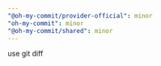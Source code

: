 ```yaml
---
"@oh-my-commit/provider-official": minor
"oh-my-commit": minor
"@oh-my-commit/shared": minor
---
```


use git diff
